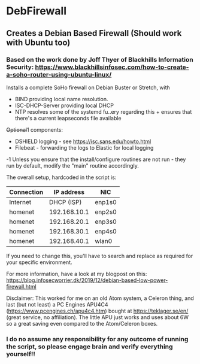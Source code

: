 # DebFirewall
## Creates a Debian Based Firewall (Should work with Ubuntu too)

### Based on the work done by Joff Thyer of Blackhills Information Security: https://www.blackhillsinfosec.com/how-to-create-a-soho-router-using-ubuntu-linux/

Installs a complete SoHo firewall on Debian Buster or Stretch, with
 - BIND providing local name resolution.
 - ISC-DHCP-Server providing local DHCP
 - NTP resolves some of the systemd fu..ery regarding this + ensures that there's a current leapseconds file available

~~Optional~~1 components:
 - DSHIELD logging - see https://isc.sans.edu/howto.html
 - Filebeat - forwarding the logs to Elastic for local logging

 -1 Unless you ensure that the install/configure routines are not run - they run by default, modify the "main" routine accordingly.

The overall setup, hardcoded in the script is:

| Connection | IP address     | NIC    |
| ---------- | -------------- | ------ | 
| Internet   | DHCP (ISP)     | enp1s0 |
| homenet    | 192.168.10.1   | enp2s0 |
| homenet    | 192.168.20.1   | enp3s0 |                                                
| homenet    | 192.168.30.1   | enp4s0 |
| homenet    | 192.168.40.1   | wlan0  |

If you need to change this, you'll have to search and replace as required for your specific environment.

For more information, have a look at my blogpost on this: https://blog.infosecworrier.dk/2019/12/debian-based-low-power-firewall.html

Disclaimer: This worked for me on an old Atom system, a Celeron thing, and last (but not least) a PC Engines APU4C4 (https://www.pcengines.ch/apu4c4.htm) bought at https://teklager.se/en/ (great service, no affiliation). The little APU just works and uses about 6W so a great saving even compared to the Atom/Celeron boxes.


### I do no assume any responsibility for any outcome of running the script, so please engage brain and verify everything yourself!! ###